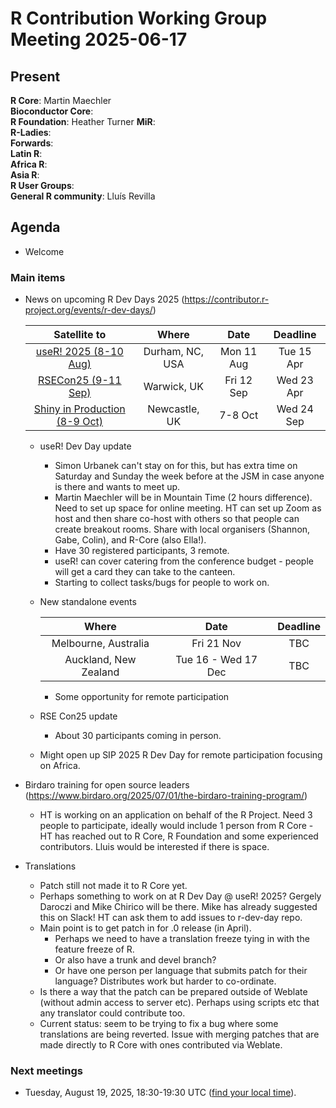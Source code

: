# R Contribution Working Group Meeting 2025-06-17

## Present

**R Core**: Martin Maechler  
**Bioconductor Core**:   
**R Foundation**:  Heather Turner
**MiR**:   
**R-Ladies**:   
**Forwards**:   
**Latin R**:   
**Africa R**:   
**Asia R**:   
**R User Groups**:   
**General R community**: Lluís Revilla 

## Agenda

- Welcome

### Main items

- News on upcoming R Dev Days 2025 (https://contributor.r-project.org/events/r-dev-days/) 
 
    |          Satellite to         |       Where      | Date |   Deadline  |
    |:-----------------------------:|:----------------:|:-------------:|:---------:|
    | [useR! 2025 (8-10 Aug)](https://user2025.r-project.org/additional/r-dev-day)         | Durham, NC, USA  | Mon 11 Aug    | Tue 15 Apr |
    | [RSECon25 (9-11 Sep)](https://warwick.ac.uk/fac/sci/statistics/news/r-dev-day-rsecon25) | Warwick, UK      | Fri 12 Sep    | Wed 23 Apr |
    | [Shiny in Production (8-9 Oct)](https://pretix.eu/r-contributors/r-dev-day-sip-2025/) | Newcastle, UK    | 7-8 Oct       | Wed 24 Sep |
     
     - useR! Dev Day update
         - Simon Urbanek can't stay on for this, but has  extra time on Saturday and Sunday the week before at the JSM in case anyone is there and wants to meet up.
         - Martin Maechler will be in Mountain Time (2 hours difference). Need to set up space for online meeting. HT can set up Zoom as host and then share co-host with others so that people can create breakout rooms. Share with local organisers (Shannon, Gabe, Colin), and R-Core (also Ella!).
         - Have 30 registered participants, 3 remote.
         - useR! can cover catering from the conference budget - people will get a card they can take to the canteen.
         - Starting to collect tasks/bugs for people to work on.
     - New standalone events

        | Where                | Date     |   Deadline  |
        |:--------------------:|:--------:|:-----------:|
        | Melbourne, Australia | Fri 21 Nov   | TBC |
        | Auckland, New Zealand | Tue 16 - Wed 17 Dec | TBC |
        
        - Some opportunity for remote participation
     
     - RSE Con25 update
         - About 30 participants coming in person.
         
     - Might open up SIP 2025 R Dev Day for remote participation focusing on Africa.
    
- Birdaro training for open source leaders (https://www.birdaro.org/2025/07/01/the-birdaro-training-program/)
    - HT is working on an application on behalf of the R Project. Need 3 people to participate, ideally would include 1 person from R Core - HT has reached out to R Core, R Foundation and some experienced contributors. Lluis would be interested if there is space.

- Translations
    - Patch still not made it to R Core yet.
    - Perhaps something to work on at R Dev Day @ useR! 2025? Gergely Daroczi and Mike Chirico will be there. Mike has already suggested this on Slack! HT can ask them to add issues to r-dev-day repo.
    - Main point is to get patch in for .0 release (in April).
        - Perhaps we need to have a translation freeze tying in with the feature freeze of R.
        - Or also have a trunk and devel branch?
        - Or have one person per language that submits patch for their language? Distributes work but harder to co-ordinate.
    - Is there a way that the patch can be prepared outside of Weblate (without admin access to server etc). Perhaps using scripts etc that any translator could contribute too.
    - Current status: seem to be trying to fix a bug where some translations are being reverted. Issue with merging patches that are made directly to R Core with ones contributed via Weblate.

### Next meetings

- Tuesday, August 19, 2025, 18:30-19:30 UTC ([find your local time](https://arewemeetingyet.com/UTC/2025-08-19/18:30/R%20Contribution%20Working%20Group)).
